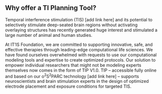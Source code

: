## Why offer a TI Planning Tool?

Temporal interference stimulation (TIS) [add link here] and its potential to selectively stimulate deep-seated brain regions without activating overlaying structures has recently generated huge interest and stimulated a large number of animal and human studies. 

At IT’IS Foundation, we are committed to supporting innovative, safe, and effective therapies through leading-edge computational life sciences. We have found ourselves overwhelmed with requests to use our computational modeling tools and expertise to create optimized protocols. Our solution to empower individual researchers that might not be modeling experts themselves now comes in the form of TIP V1.0. TIP – accessible fully online and based on our o<sup>2</sup>S<sup>2</sup>PARC technology [add link here] – supports neuroscientists and brain stimulation experts in the design of optimized electrode placement and exposure conditions for targeted TIS.

